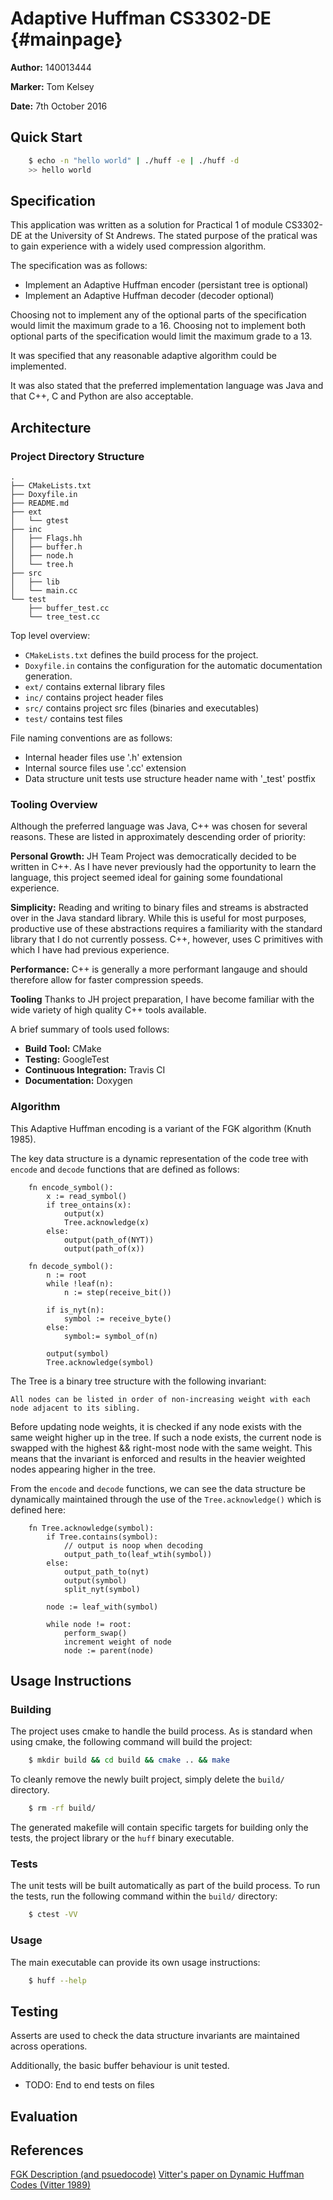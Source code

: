 
Adaptive Huffman CS3302-DE                                           {#mainpage}
===========================

**Author:** 140013444

**Marker:** Tom Kelsey

**Date:** 7th October 2016

Quick Start
-----
``` sh
	$ echo -n "hello world" | ./huff -e | ./huff -d
	>> hello world
```
 
Specification
-------------
This application was written as a solution for Practical 1 of module CS3302-DE at the University of St Andrews.
The stated purpose of the pratical was to gain experience with a widely used compression algorithm.

The specification was as follows:

- Implement an Adaptive Huffman encoder (persistant tree is optional)
- Implement an Adaptive Huffman decoder (decoder optional)

Choosing not to implement any of the optional parts of the specification would limit the maximum grade to a 16.
Choosing not to implement both optional parts of the specification would limit the maximum grade to a 13.

It was specified that any reasonable adaptive algorithm could be implemented.

It was also stated that the preferred implementation language was Java and that C++, C and Python are also acceptable.

Architecture
------------

### Project Directory Structure

```
.
├── CMakeLists.txt
├── Doxyfile.in
├── README.md
├── ext
│   └── gtest
├── inc
│   ├── Flags.hh
│   ├── buffer.h
│   ├── node.h
│   └── tree.h
├── src
│   ├── lib
│   └── main.cc
└── test
    ├── buffer_test.cc
    └── tree_test.cc
```

Top level overview: 

- `CMakeLists.txt` defines the build process for the project.
- `Doxyfile.in` contains the configuration for the automatic documentation generation.
- `ext/` contains external library files
- `inc/` contains project header files
- `src/` contains project src files (binaries and executables)
- `test/` contains test files 

File naming conventions are as follows:
- Internal header files use '.h' extension
- Internal source files use '.cc' extension
- Data structure unit tests use structure header name with '_test' postfix


### Tooling Overview
Although the preferred language was Java, C++ was chosen for several reasons. 
These are listed in approximately descending order of priority:

**Personal Growth:**
JH Team Project was democratically decided to be written in C++. 
As I have never previously had the opportunity to learn the language, this project seemed ideal for gaining some foundational experience.

**Simplicity:**
Reading and writing to binary files and streams is abstracted over in the Java standard library. 
While this is useful for most purposes, productive use of these abstractions requires a familiarity with the standard library that I do not currently possess. 
C++, however, uses C primitives with which I have had previous experience.

**Performance:**
C++ is generally a more performant langauge and should therefore allow for faster compression speeds.

**Tooling**
Thanks to JH project preparation, I have become familiar with the wide variety of high quality C++ tools available.

A brief summary of tools used follows:

- **Build Tool:** CMake
- **Testing:** GoogleTest
- **Continuous Integration:** Travis CI
- **Documentation:** Doxygen


### Algorithm

This Adaptive Huffman encoding is a variant of the FGK algorithm (Knuth 1985).

The key data structure is a dynamic representation of the code tree with `encode` and `decode` functions that are defined as follows:

``` 
	fn encode_symbol(): 
		x := read_symbol()
		if tree_ontains(x):
			output(x)
			Tree.acknowledge(x)	
		else: 
			output(path_of(NYT))
			output(path_of(x))
```

``` 
	fn decode_symbol():
		n := root
		while !leaf(n):
			n := step(receive_bit())

		if is_nyt(n):
			symbol := receive_byte()
		else:
			symbol:= symbol_of(n)
			
		output(symbol)
		Tree.acknowledge(symbol)
```

The Tree is a binary tree structure with the following invariant:

	All nodes can be listed in order of non-increasing weight with each node adjacent to its sibling.
	
Before updating node weights, it is checked if any node exists with the same weight higher up in the tree.
If such a node exists, the current node is swapped with the highest && right-most node with the same weight.
This means that the invariant is enforced and results in the heavier weighted nodes appearing higher in the tree.

From the `encode` and `decode` functions, we can see the data structure be dynamically maintained through the use of the `Tree.acknowledge()` which is defined here:

```
	fn Tree.acknowledge(symbol):
		if Tree.contains(symbol):
			// output is noop when decoding
			output_path_to(leaf_wtih(symbol))
		else:
			output_path_to(nyt)
			output(symbol)
			split_nyt(symbol)
			
		node := leaf_with(symbol)

		while node != root:
			perform_swap()
			increment weight of node
			node := parent(node)
```







Usage Instructions
-----

### Building

The project uses cmake to handle the build process. 
As is standard when using cmake, the following command will build the project:

``` sh 
	$ mkdir build && cd build && cmake .. && make 
``` 

To cleanly remove the newly built project, simply delete the `build/` directory.

``` sh
	$ rm -rf build/
```

The generated makefile will contain specific targets for building only the tests, the project library or the `huff` binary executable.

### Tests

The unit tests will be built automatically as part of the build process.
To run the tests, run the following command within the `build/` directory:

``` sh 
	$ ctest -VV
```

### Usage
 
The main executable can provide its own usage instructions:

``` sh
	$ huff --help
```

Testing
-------

Asserts are used to check the data structure invariants are maintained across operations.

Additionally, the basic buffer behaviour is unit tested.



- TODO: End to end tests on files


Evaluation
----------
 
 
 

References 
----------
[FGK Description (and psuedocode)](http://www.stringology.org/DataCompression/fgk/index_en.html)
[Vitter's paper on Dynamic Huffman Codes (Vitter 1989)](http://www.ittc.ku.edu/~jsv/Papers/Vit89.algojournalACMversion.pdf)
